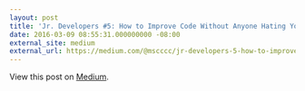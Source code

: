 ```yaml
---
layout: post
title: 'Jr. Developers #5: How to Improve Code Without Anyone Hating You'
date: 2016-03-09 08:55:31.000000000 -08:00
external_site: medium
external_url: https://medium.com/@mscccc/jr-developers-5-how-to-improve-code-without-anyone-hating-you-34a7218b387f#.h76q0t7mj
---
```

<!-- link[https://medium.com/@mscccc/jr-developers-5-how-to-improve-code-without-anyone-hating-you-34a7218b387f#.h76q0t7mj] -->

View this post on [Medium](https://medium.com/@mscccc/jr-developers-5-how-to-improve-code-without-anyone-hating-you-34a7218b387f#.h76q0t7mj).
